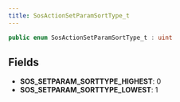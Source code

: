 ```yaml
---
title: SosActionSetParamSortType_t
---
```


```csharp
public enum SosActionSetParamSortType_t : uint
```

## Fields

- **SOS_SETPARAM_SORTTYPE_HIGHEST**: 0
- **SOS_SETPARAM_SORTTYPE_LOWEST**: 1

